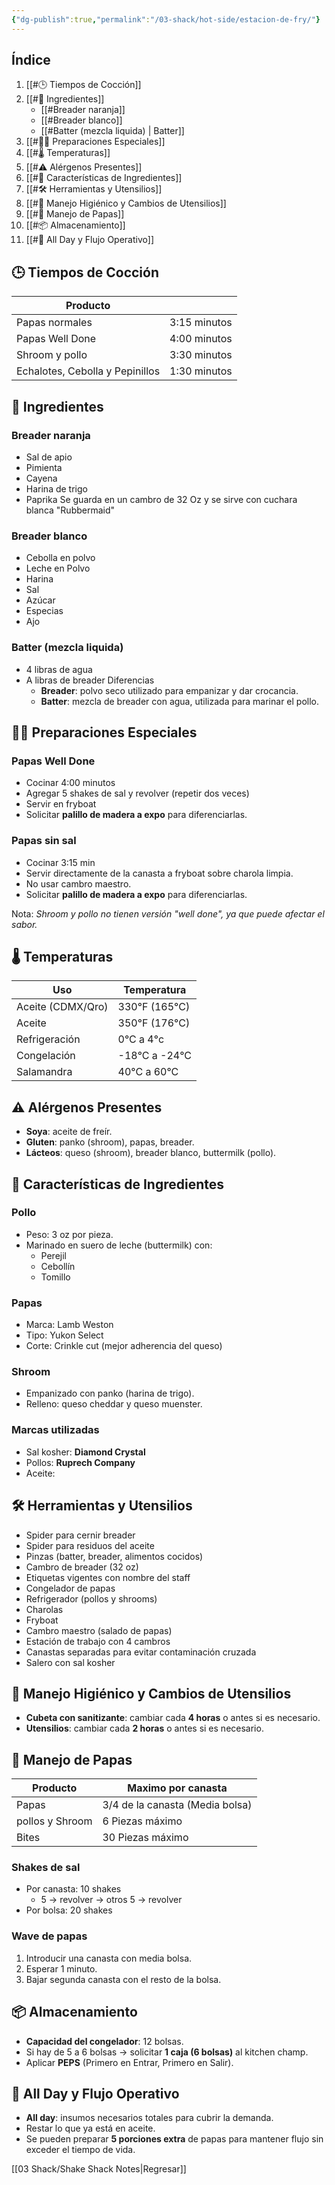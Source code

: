 ```yaml
---
{"dg-publish":true,"permalink":"/03-shack/hot-side/estacion-de-fry/"}
---
```


## Índice
1. [[#🕒 Tiempos de Cocción]]
2. [[#🧂 Ingredientes]]
	- [[#Breader naranja]]
	- [[#Breader blanco]]
	- [[#Batter (mezcla liquida) | Batter]]
3. [[#🧑‍🍳 Preparaciones Especiales]] 
4. [[#🌡️ Temperaturas]]
5. [[#⚠️ Alérgenos Presentes]]
6. [[#🍗 Características de Ingredientes]]
7. [[#🛠️ Herramientas y Utensilios]]
8. [[#🧼 Manejo Higiénico y Cambios de Utensilios]]
9. [[#🍟 Manejo de Papas]]
10. [[#📦 Almacenamiento]]
11. [[#🧮 All Day y Flujo Operativo]]
## 🕒 Tiempos de Cocción

| Producto                        |              |
| ------------------------------- | ------------ |
| Papas normales                  | 3:15 minutos |
| Papas Well Done                 | 4:00 minutos |
| Shroom y pollo                  | 3:30 minutos |
| Echalotes, Cebolla y Pepinillos | 1:30 minutos |
## 🧂 Ingredientes
### Breader naranja
- Sal de apio
- Pimienta
- Cayena
- Harina de trigo
- Paprika
Se guarda en un cambro de 32 Oz y se sirve con cuchara blanca "Rubbermaid"
### Breader blanco
- Cebolla en polvo
- Leche en Polvo 
- Harina
- Sal
- Azúcar
- Especias 
- Ajo
### Batter (mezcla liquida)
- 4 libras de agua
- A libras de breader
	Diferencias
	- **Breader**: polvo seco utilizado para empanizar y dar crocancia.
	- **Batter**: mezcla de breader con agua, utilizada para marinar el pollo.

## 🧑‍🍳 Preparaciones Especiales
### Papas Well Done
- Cocinar 4:00 minutos
- Agregar 5 shakes de sal y revolver (repetir dos veces)
- Servir en fryboat
- Solicitar **palillo de madera a expo** para diferenciarlas.
### Papas sin sal
- Cocinar 3:15 min
- Servir directamente de la canasta a fryboat sobre charola limpia.
- No usar cambro maestro.
- Solicitar **palillo de madera a expo** para diferenciarlas.

Nota: *Shroom y pollo no tienen versión "well done", ya que puede afectar el sabor.*
## 🌡️ Temperaturas

| Uso               | Temperatura   |
| ----------------- | ------------- |
| Aceite (CDMX/Qro) | 330°F (165°C) |
| Aceite            | 350°F (176°C) |
| Refrigeración     | 0°C a 4°c     |
| Congelación       | -18°C a -24°C |
| Salamandra        | 40°C a 60°C   |
## ⚠️ Alérgenos Presentes
- **Soya**: aceite de freír. 
- **Gluten**: panko (shroom), papas, breader.
- **Lácteos**: queso (shroom), breader blanco, buttermilk (pollo).
## 🍗 Características de Ingredientes

### Pollo
- Peso: 3 oz por pieza.
- Marinado en suero de leche (buttermilk) con:
    - Perejil
    - Cebollín
    - Tomillo
### Papas
- Marca: Lamb Weston
- Tipo: Yukon Select
- Corte: Crinkle cut (mejor adherencia del queso)
### Shroom
- Empanizado con panko (harina de trigo).
- Relleno: queso cheddar y queso muenster.
### Marcas utilizadas
- Sal kosher: **Diamond Crystal**
- Pollos: **Ruprech Company**
- Aceite: 
## 🛠️ Herramientas y Utensilios
- Spider para cernir breader
- Spider para residuos del aceite
- Pinzas (batter, breader, alimentos cocidos)
- Cambro de breader (32 oz)
- Etiquetas vigentes con nombre del staff
- Congelador de papas
- Refrigerador (pollos y shrooms)
- Charolas
- Fryboat
- Cambro maestro (salado de papas)
- Estación de trabajo con 4 cambros
- Canastas separadas para evitar contaminación cruzada
- Salero con sal kosher
## 🧼 Manejo Higiénico y Cambios de Utensilios
- **Cubeta con sanitizante**: cambiar cada **4 horas** o antes si es necesario.
- **Utensilios**: cambiar cada **2 horas** o antes si es necesario.
## 🍟 Manejo de Papas

| Producto        | Maximo por canasta              |
| --------------- | ------------------------------- |
| Papas           | 3/4 de la canasta (Media bolsa) |
| pollos y Shroom | 6 Piezas máximo                 |
| Bites           | 30 Piezas máximo                |
### Shakes de sal 
- Por canasta: 10 shakes
	- 5 → revolver → otros 5 → revolver
- Por bolsa: 20 shakes
### Wave de papas
1. Introducir una canasta con media bolsa.
2. Esperar 1 minuto.
3. Bajar segunda canasta con el resto de la bolsa.
## 📦 Almacenamiento
- **Capacidad del congelador**: 12 bolsas.
- Si hay de 5 a 6 bolsas → solicitar **1 caja (6 bolsas)** al kitchen champ.
- Aplicar **PEPS** (Primero en Entrar, Primero en Salir).
## 🧮 All Day y Flujo Operativo
- **All day**: insumos necesarios totales para cubrir la demanda.
- Restar lo que ya está en aceite.    
- Se pueden preparar **5 porciones extra** de papas para mantener flujo sin exceder el tiempo de vida.

[[03 Shack/Shake Shack Notes\|Regresar]]